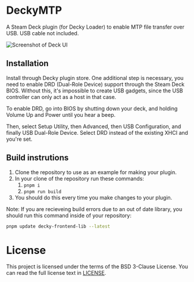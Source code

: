 # DeckyMTP

A Steam Deck plugin (for Decky Loader) to enable MTP file transfer over USB. USB cable not included.

![Screenshot of Deck UI](assets/screenshot.jpg)

## Installation

Install through Decky plugin store. One additional step is necessary, you need to enable DRD (Dual-Role Device)
support through the Steam Deck BIOS. Without this, it's impossible to create USB gadgets, since the USB
controller can only act as a host in that case.

To enable DRD, go into BIOS by shutting down your deck, and holding Volume Up and Power until you hear a beep.

Then, select Setup Utility, then Advanced, then USB Configuration, and finally USB Dual-Role Device. Select DRD
instead of the existing XHCI and you're set.

## Build instrutions
1. Clone the repository to use as an example for making your plugin.
2. In your clone of the repository run these commands:
   1. ``pnpm i``
   2. ``pnpm run build``
3. You should do this every time you make changes to your plugin.

Note: If you are recieveing build errors due to an out of date library, you should run this command inside of
your repository:

```bash
pnpm update decky-frontend-lib --latest
```

# License
This project is licensed under the terms of the BSD 3-Clause License. You can read the full
license text in [LICENSE](LICENSE).
